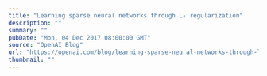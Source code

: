 ```yaml
---
title: "Learning sparse neural networks through L₀ regularization"
description: ""
summary: ""
pubDate: "Mon, 04 Dec 2017 08:00:00 GMT"
source: "OpenAI Blog"
url: "https://openai.com/blog/learning-sparse-neural-networks-through-l0-regularization"
thumbnail: ""
---
```



